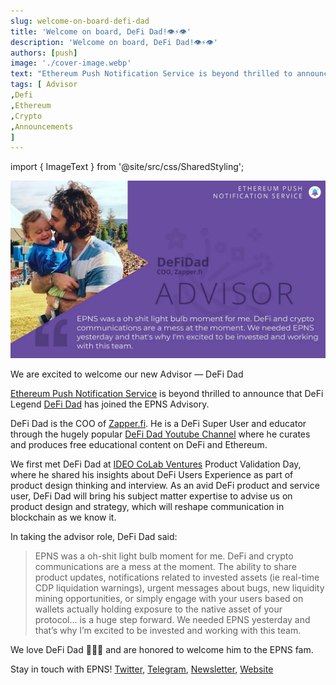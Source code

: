 ```yaml
---
slug: welcome-on-board-defi-dad
title: 'Welcome on board, DeFi Dad!👁️⚡👁️'
description: 'Welcome on board, DeFi Dad!👁️⚡👁️'
authors: [push]
image: './cover-image.webp'
text: "Ethereum Push Notification Service is beyond thrilled to announce that DeFi Legend DeFi Dad has joined the EPNS Advisory"
tags: [ Advisor
,Defi
,Ethereum
,Crypto
,Announcements
]
---
```

import { ImageText } from '@site/src/css/SharedStyling';

![Cover Image of Welcome on board, DeFi Dad!👁️⚡👁️](./cover-image.webp)

<!--truncate-->

We are excited to welcome our new Advisor — DeFi Dad

[Ethereum Push Notification Service](https://epns.io/) is beyond thrilled to announce that DeFi Legend [DeFi Dad](https://twitter.com/DeFi_Dad) has joined the EPNS Advisory.

DeFi Dad is the COO of [Zapper.fi](https://zapper.fi/). He is a DeFi Super User and educator through the hugely popular [DeFi Dad Youtube Channel](https://www.youtube.com/channel/UCatItl6C7wJp9txFMbXbSTg/) where he curates and produces free educational content on DeFi and Ethereum.

We first met DeFi Dad at [IDEO CoLab Ventures](https://medium.com/u/8eee9c7e6047?source=post_page-----176ceec0371d--------------------------------) Product Validation Day, where he shared his insights about DeFi Users Experience as part of product design thinking and interview. As an avid DeFi product and service user, DeFi Dad will bring his subject matter expertise to advise us on product design and strategy, which will reshape communication in blockchain as we know it.

In taking the advisor role, DeFi Dad said:

> EPNS was a oh-shit light bulb moment for me. DeFi and crypto communications are a mess at the moment. The ability to share product updates, notifications related to invested assets (ie real-time CDP liquidation warnings), urgent messages about bugs, new liquidity mining opportunities, or simply engage with your users based on wallets actually holding exposure to the native asset of your protocol… is a huge step forward. We needed EPNS yesterday and that’s why I’m excited to be invested and working with this team.

We love DeFi Dad 💖💖💖 and are honored to welcome him to the EPNS fam.

Stay in touch with EPNS! [Twitter](http://twitter.com/epnsproject), [Telegram](https://t.me/epnsproject), [Newsletter](https://epns.substack.com/), [Website](http://epns.io)
